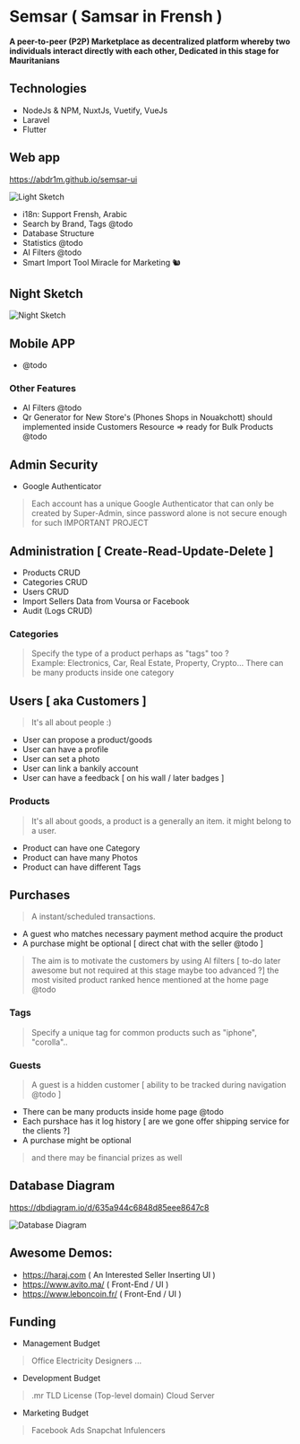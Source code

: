 # Semsar ( Samsar in Frensh )
**A peer-to-peer (P2P) Marketplace as decentralized platform whereby two individuals interact directly with each other, Dedicated in this stage for Mauritanians**

## Technologies

- NodeJs & NPM, NuxtJs, Vuetify, VueJs
- Laravel
- Flutter

## Web app

https://abdr1m.github.io/semsar-ui

[light_ui]: ./UI/light_mode.png "Light Sketch"
![][light_ui]

- i18n: Support Frensh, Arabic
- Search by Brand, Tags @todo
- Database Structure
- Statistics @todo
- AI Filters  @todo
- Smart Import Tool Miracle for Marketing 🐿️

## Night Sketch

[dark_ui]: ./UI/night_mode.png "Night Sketch"
![][dark_ui]

## Mobile APP
- @todo

### Other Features
- AI Filters  @todo
- Qr Generator for New Store's (Phones Shops in Nouakchott) should implemented inside Customers Resource => ready for Bulk Products @todo

## Admin Security
- Google Authenticator
> Each account has a unique Google Authenticator that can only be created by Super-Admin, since password alone is not secure enough for such IMPORTANT PROJECT

## Administration [ Create-Read-Update-Delete ]
- Products CRUD
- Categories CRUD
- Users CRUD
- Import Sellers Data from Voursa or Facebook
- Audit (Logs CRUD)

### Categories
> Specify the type of a product perhaps as "tags" too ?<br />
> Example: Electronics, Car, Real Estate, Property, Crypto...
> There can be many products inside one category

## Users [ aka Customers ]
> It's all about people :)
- User can propose a product/goods
- User can have a profile
- User can set a photo
- User can link a bankily account
- User can have a feedback [ on his wall / later badges ]

### Products
> It's all about goods, a product is a generally an item. it might belong to a user.
- Product can have one Category
- Product can have many Photos
- Product can have different Tags

## Purchases
> A instant/scheduled transactions.
- A guest who matches necessary payment method acquire the product
- A purchase might be optional [ direct chat with the seller @todo ]
> The aim is to motivate the customers by using AI filters [ to-do later awesome but not required at this stage maybe too advanced ?]
> the most visited product ranked hence mentioned at the home page @todo

### Tags
> Specify a unique tag for common products such as "iphone", "corolla"..

### Guests
> A guest is a hidden customer [ ability to be tracked during navigation @todo ]
- There can be many products inside home page @todo
- Each purshace has it log history [ are we gone offer shipping service for the clients ?]
- A purchase might be optional
> and there may be financial prizes as well

## Database Diagram
https://dbdiagram.io/d/635a944c6848d85eee8647c8

[logo]: ./Back-End/db_design.png "Database Diagram"
![][logo]

## Awesome Demos:

- https://haraj.com ( An Interested Seller Inserting UI )
- https://www.avito.ma/ ( Front-End / UI )
- https://www.leboncoin.fr/ ( Front-End / UI )

## Funding
- Management Budget 
> Office
> Electricity
> Designers
...

- Development Budget
> .mr TLD License (Top-level domain)
> Cloud Server

- Marketing Budget
> Facebook Ads
> Snapchat Infulencers
